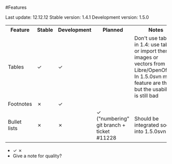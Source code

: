 #Features

Last update: 12.12.12
Stable version: 1.4.1
Development version: 1.5.0

<table>
<tr>
<th>Feature</th>
<th>Stable</th>
<th>Development</th>
<th>Planned</th>
<th>Notes</th>
</tr>
<tr>
<td>Tables</td>
<td>✓</td><td>✓</td><td></td>
<td>Don't use tables in 1.4: use tabs or import them as images or vectors from Libre/OpenOffice. In 1.5.0svn most feature are there, but the usability is still bad</td>
</tr>
<tr>
<td>Footnotes</td>
<td>✗</td><td>✓</td><td></td>
<td></td>
</tr>
<tr>
<td>Bullet lists</td>
<td>✗</td><td>✗</td><td>✓ ("numbering" git branch + ticket #11228</td>
<td>Should be integrated soon into 1.5.0svn</td>
</tr>
</table>

- ✓ ✗ 
- Give a note for quality?
